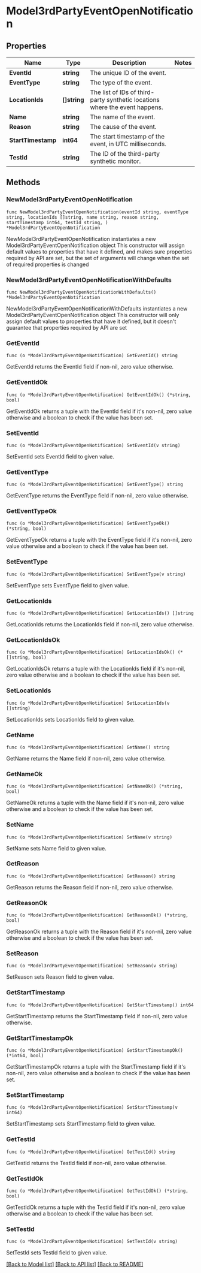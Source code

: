 # Model3rdPartyEventOpenNotification

## Properties

Name | Type | Description | Notes
------------ | ------------- | ------------- | -------------
**EventId** | **string** | The unique ID of the event. | 
**EventType** | **string** | The type of the event. | 
**LocationIds** | **[]string** | The list of IDs of third-party synthetic locations where the event happens. | 
**Name** | **string** | The name of the event. | 
**Reason** | **string** | The cause of the event. | 
**StartTimestamp** | **int64** | The start timestamp of the event, in UTC milliseconds. | 
**TestId** | **string** | The ID of the third-party synthetic monitor. | 

## Methods

### NewModel3rdPartyEventOpenNotification

`func NewModel3rdPartyEventOpenNotification(eventId string, eventType string, locationIds []string, name string, reason string, startTimestamp int64, testId string, ) *Model3rdPartyEventOpenNotification`

NewModel3rdPartyEventOpenNotification instantiates a new Model3rdPartyEventOpenNotification object
This constructor will assign default values to properties that have it defined,
and makes sure properties required by API are set, but the set of arguments
will change when the set of required properties is changed

### NewModel3rdPartyEventOpenNotificationWithDefaults

`func NewModel3rdPartyEventOpenNotificationWithDefaults() *Model3rdPartyEventOpenNotification`

NewModel3rdPartyEventOpenNotificationWithDefaults instantiates a new Model3rdPartyEventOpenNotification object
This constructor will only assign default values to properties that have it defined,
but it doesn't guarantee that properties required by API are set

### GetEventId

`func (o *Model3rdPartyEventOpenNotification) GetEventId() string`

GetEventId returns the EventId field if non-nil, zero value otherwise.

### GetEventIdOk

`func (o *Model3rdPartyEventOpenNotification) GetEventIdOk() (*string, bool)`

GetEventIdOk returns a tuple with the EventId field if it's non-nil, zero value otherwise
and a boolean to check if the value has been set.

### SetEventId

`func (o *Model3rdPartyEventOpenNotification) SetEventId(v string)`

SetEventId sets EventId field to given value.


### GetEventType

`func (o *Model3rdPartyEventOpenNotification) GetEventType() string`

GetEventType returns the EventType field if non-nil, zero value otherwise.

### GetEventTypeOk

`func (o *Model3rdPartyEventOpenNotification) GetEventTypeOk() (*string, bool)`

GetEventTypeOk returns a tuple with the EventType field if it's non-nil, zero value otherwise
and a boolean to check if the value has been set.

### SetEventType

`func (o *Model3rdPartyEventOpenNotification) SetEventType(v string)`

SetEventType sets EventType field to given value.


### GetLocationIds

`func (o *Model3rdPartyEventOpenNotification) GetLocationIds() []string`

GetLocationIds returns the LocationIds field if non-nil, zero value otherwise.

### GetLocationIdsOk

`func (o *Model3rdPartyEventOpenNotification) GetLocationIdsOk() (*[]string, bool)`

GetLocationIdsOk returns a tuple with the LocationIds field if it's non-nil, zero value otherwise
and a boolean to check if the value has been set.

### SetLocationIds

`func (o *Model3rdPartyEventOpenNotification) SetLocationIds(v []string)`

SetLocationIds sets LocationIds field to given value.


### GetName

`func (o *Model3rdPartyEventOpenNotification) GetName() string`

GetName returns the Name field if non-nil, zero value otherwise.

### GetNameOk

`func (o *Model3rdPartyEventOpenNotification) GetNameOk() (*string, bool)`

GetNameOk returns a tuple with the Name field if it's non-nil, zero value otherwise
and a boolean to check if the value has been set.

### SetName

`func (o *Model3rdPartyEventOpenNotification) SetName(v string)`

SetName sets Name field to given value.


### GetReason

`func (o *Model3rdPartyEventOpenNotification) GetReason() string`

GetReason returns the Reason field if non-nil, zero value otherwise.

### GetReasonOk

`func (o *Model3rdPartyEventOpenNotification) GetReasonOk() (*string, bool)`

GetReasonOk returns a tuple with the Reason field if it's non-nil, zero value otherwise
and a boolean to check if the value has been set.

### SetReason

`func (o *Model3rdPartyEventOpenNotification) SetReason(v string)`

SetReason sets Reason field to given value.


### GetStartTimestamp

`func (o *Model3rdPartyEventOpenNotification) GetStartTimestamp() int64`

GetStartTimestamp returns the StartTimestamp field if non-nil, zero value otherwise.

### GetStartTimestampOk

`func (o *Model3rdPartyEventOpenNotification) GetStartTimestampOk() (*int64, bool)`

GetStartTimestampOk returns a tuple with the StartTimestamp field if it's non-nil, zero value otherwise
and a boolean to check if the value has been set.

### SetStartTimestamp

`func (o *Model3rdPartyEventOpenNotification) SetStartTimestamp(v int64)`

SetStartTimestamp sets StartTimestamp field to given value.


### GetTestId

`func (o *Model3rdPartyEventOpenNotification) GetTestId() string`

GetTestId returns the TestId field if non-nil, zero value otherwise.

### GetTestIdOk

`func (o *Model3rdPartyEventOpenNotification) GetTestIdOk() (*string, bool)`

GetTestIdOk returns a tuple with the TestId field if it's non-nil, zero value otherwise
and a boolean to check if the value has been set.

### SetTestId

`func (o *Model3rdPartyEventOpenNotification) SetTestId(v string)`

SetTestId sets TestId field to given value.



[[Back to Model list]](../README.md#documentation-for-models) [[Back to API list]](../README.md#documentation-for-api-endpoints) [[Back to README]](../README.md)


